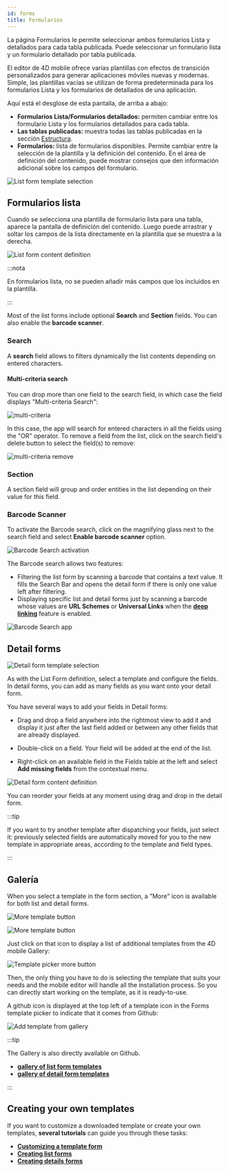 ```yaml
---
id: forms
title: Formularios
---
```


La página Formularios le permite seleccionar ambos formularios Lista y detallados para cada tabla publicada. Puede seleccionar un formulario lista y un formulario detallado por tabla publicada.

El editor de 4D mobile ofrece varias plantillas con efectos de transición personalizados para generar aplicaciones móviles nuevas y modernas. Simple, las plantillas vacías se utilizan de forma predeterminada para los formularios Lista y los formularios de detallados de una aplicación.

Aquí está el desglose de esta pantalla, de arriba a abajo:

* **Formularios Lista/Formularios detallados:** permiten cambiar entre los formulario Lista y los formularios detallados para cada tabla.
* **Las tablas publicadas:** muestra todas las tablas publicadas en la sección [Estructura](structure.md).
* **Formularios:** lista de formularios disponibles. Permite cambiar entre la selección de la plantilla y la definición del contenido. En el área de definición del contenido, puede mostrar consejos que den información adicional sobre los campos del formulario.


![List form template selection](img/Forms-section-templates-selection-4D-for-iOS.png)



## Formularios lista

Cuando se selecciona una plantilla de formulario lista para una tabla, aparece la pantalla de definición del contenido. Luego puede arrastrar y soltar los campos de la lista directamente en la plantilla que se muestra a la derecha.

![List form content definition](img/Forms-section-content-definition-4D-for-iOS.png)

:::nota

En formularios lista, no se pueden añadir más campos que los incluidos en la plantilla.

:::

Most of the list forms include optional **Search** and **Section** fields. You can also enable the **barcode scanner**.


### Search

A **search** field allows to filters dynamically the list contents depending on entered characters.

#### Multi-criteria search

You can drop more than one field to the search field, in which case the field displays "Multi-criteria Search":

![multi-criteria](img/multi-criteria.png)

In this case, the app will search for entered characters in all the fields using the "OR" operator. To remove a field from the list, click on the search field's delete button to select the field(s) to remove:

![multi-criteria remove](img/multi-criteria-search-forms-section-remove-fields.png)


### Section

A section field will group and order entities in the list depending on their value for this field.



### Barcode Scanner

To activate the Barcode search, click on the magnifying glass next to the search field and select **Enable barcode scanner** option.

![Barcode Search activation](img/project-editor-Qrcode-barcode-search-4D-for-iOS.gif)

The Barcode search allows two features:

* Filtering the list form by scanning a barcode that contains a text value. It fills the Search Bar and opens the detail form if there is only one value left after filtering.
* Displaying specific list and detail forms just by scanning a barcode whose values are **URL Schemes** or **Universal Links** when the [**deep linking**](../special-features/deep-linking.md) feature is enabled.

![Barcode Search app](img/text-Qrcode-barcode-search-4D-for-iOS.gif)


## Detail forms

![Detail form template selection](img/Forms-section-detail-form-templates-selection-4D-for-iOS.png)

As with the List Form definition, select a template and configure the fields. In detail forms, you can add as many fields as you want onto your detail form.

You have several ways to add your fields in Detail forms:

* Drag and drop a field anywhere into the rightmost view to add it and display it just after the last field added or between any other fields that are already displayed.

* Double-click on a field. Your field will be added at the end of the list.

* Right-click on an available field in the Fields table at the left and select **Add missing fields** from the contextual menu.

![Detail form content definition](img/Forms-section-detail-form-content-definition-4D-for-iOS.png)


You can reorder your fields at any moment using drag and drop in the detail form.

:::tip

If you want to try another template after dispatching your fields, just select it: previously selected fields are automatically moved for you to the new template in appropriate areas, according to the template and field types.

:::


## Galería

When you select a template in the form section, a "More" icon is available for both list and detail forms.

![More template button](img/more.png)

![More template button](img/Forms-more-button.png)

Just click on that icon to display a list of additional templates from the 4D mobile Gallery:

![Template picker more button](img/Forms-template-gallery.png)

Then, the only thing you have to do is selecting the template that suits your needs and the mobile editor will handle all the installation process. So you can directly start working on the template, as it is ready-to-use.

A github icon is displayed at the top left of a template icon in the Forms template picker to indicate that it comes from Github:

![Add template from gallery](img/indicator-template-github.png)


:::tip

The Gallery is also directly available on Github.
- [**gallery of list form templates**](https://4d-for-ios.github.io/gallery/#/type/list-detail/picker/0)
- [**gallery of detail form templates**](https://4d-for-ios.github.io/gallery/#/type/form-detail/picker/0)

:::

## Creating your own templates

If you want to customize a downloaded template or create your own templates, **several tutorials** can guide you through these tasks:

- [**Customizing a template form**](../tutorials/gallery/update-gallery-template.md)
- [**Creating list forms**](../tutorials/creating-list-forms/list-form-template.md)
- [**Creating details forms**](../tutorials/creating-detail-forms/detail-form-template.md)